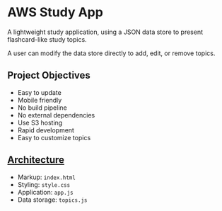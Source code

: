 # AWS Study App

A lightweight study application, using a JSON data store to present flashcard-like study topics.

A user can modify the data store directly to add, edit, or remove topics.

## Project Objectives
- Easy to update
- Mobile friendly
- No build pipeline
- No external dependencies
- Use S3 hosting
- Rapid development
- Easy to customize topics

## [Architecture](http://bettermotherfuckingwebsite.com/)
- Markup: `index.html`
- Styling: `style.css`
- Application: `app.js`
- Data storage: `topics.js` 